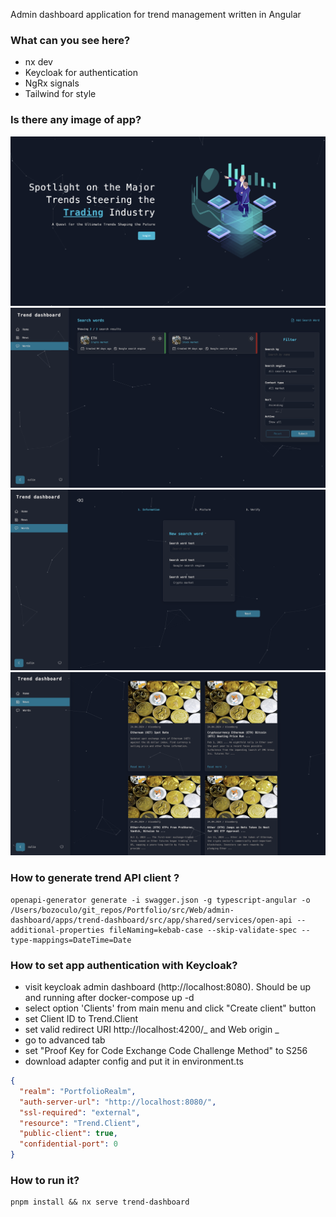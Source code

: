 Admin dashboard application for trend management written in Angular

### What can you see here?

- nx dev
- Keycloak for authentication
- NgRx signals
- Tailwind for style

### Is there any image of app?

![alt text](./images/landing_page.png)
![alt text](./images/words_page.png)
![alt text](./images/add_new_item.png)
![alt text](./images/news_page.png)

### How to generate trend API client ?

```
openapi-generator generate -i swagger.json -g typescript-angular -o /Users/bozoculo/git_repos/Portfolio/src/Web/admin-dashboard/apps/trend-dashboard/src/app/shared/services/open-api --additional-properties fileNaming=kebab-case --skip-validate-spec --type-mappings=DateTime=Date
```

### How to set app authentication with Keycloak?

- visit keycloak admin dashboard (http://localhost:8080). Should be up and running after docker-compose up -d
- select option 'Clients' from main menu and click "Create client" button
- set Client ID to Trend.Client
- set valid redirect URI http://localhost:4200/_ and Web origin _
- go to advanced tab
- set "Proof Key for Code Exchange Code Challenge Method" to S256
- download adapter config and put it in environment.ts

```json
{
  "realm": "PortfolioRealm",
  "auth-server-url": "http://localhost:8080/",
  "ssl-required": "external",
  "resource": "Trend.Client",
  "public-client": true,
  "confidential-port": 0
}
```

### How to run it?

```
pnpm install && nx serve trend-dashboard
```
